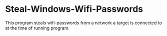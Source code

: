 # Steal-Windows-Wifi-Passwords
This program steals wifi-passwords from a network a target is connected to at the time of running program.
